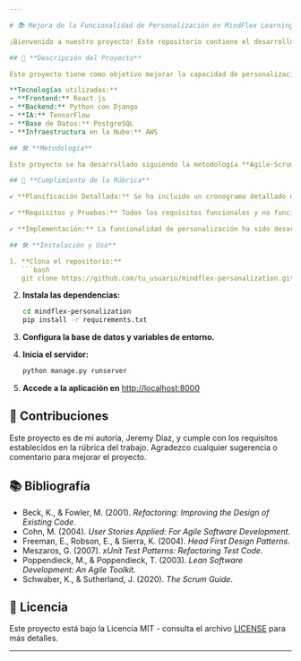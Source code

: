 ```yaml
---

# 📚 Mejora de la Funcionalidad de Personalización en MindFlex Learning Platform 🚀

¡Bienvenido a nuestro proyecto! Este repositorio contiene el desarrollo de una nueva funcionalidad de personalización para la **MindFlex Learning Platform**. 

## 📌 **Descripción del Proyecto**

Este proyecto tiene como objetivo mejorar la capacidad de personalización de la plataforma educativa MindFlex, permitiendo una experiencia de aprendizaje más adaptativa y centrada en el usuario. La nueva funcionalidad utiliza inteligencia artificial y análisis de datos para ofrecer contenido educativo personalizado basado en el progreso y necesidades individuales.

**Tecnologías utilizadas:**
- **Frontend:** React.js
- **Backend:** Python con Django
- **IA:** TensorFlow
- **Base de Datos:** PostgreSQL
- **Infraestructura en la Nube:** AWS

## 🛠 **Metodología**

Este proyecto se ha desarrollado siguiendo la metodología **Agile-Scrum** para asegurar una entrega ágil y eficiente. Se han definido sprints, ceremonias Scrum, y roles para gestionar y ejecutar las tareas de manera efectiva.

## 📝 **Cumplimiento de la Rúbrica**

✔ **Planificación Detallada:** Se ha incluido un cronograma detallado de sprints y tareas, asegurando un desarrollo organizado y estructurado.

✔ **Requisitos y Pruebas:** Todos los requisitos funcionales y no funcionales han sido documentados y se han desarrollado planes de pruebas extensivos para asegurar la calidad del sistema.

✔ **Implementación:** La funcionalidad de personalización ha sido desarrollada desde cero, sin utilizar plataformas existentes, garantizando un enfoque innovador y personalizado.

## 🛠 **Instalación y Uso**

1. **Clona el repositorio:**
   ```bash
   git clone https://github.com/tu_usuario/mindflex-personalization.git
   ```

2. **Instala las dependencias:**
   ```bash
   cd mindflex-personalization
   pip install -r requirements.txt
   ```

3. **Configura la base de datos y variables de entorno.**

4. **Inicia el servidor:**
   ```bash
   python manage.py runserver
   ```

5. **Accede a la aplicación en** [http://localhost:8000](http://localhost:8000)

## 🤝 **Contribuciones**

Este proyecto es de mi autoría, Jeremy Díaz, y cumple con los requisitos establecidos en la rúbrica del trabajo. Agradezco cualquier sugerencia o comentario para mejorar el proyecto.

## 📚 **Bibliografía**

- Beck, K., & Fowler, M. (2001). *Refactoring: Improving the Design of Existing Code*.
- Cohn, M. (2004). *User Stories Applied: For Agile Software Development*.
- Freeman, E., Robson, E., & Sierra, K. (2004). *Head First Design Patterns*.
- Meszaros, G. (2007). *xUnit Test Patterns: Refactoring Test Code*.
- Poppendieck, M., & Poppendieck, T. (2003). *Lean Software Development: An Agile Toolkit*.
- Schwaber, K., & Sutherland, J. (2020). *The Scrum Guide*.

## 📄 **Licencia**

Este proyecto está bajo la Licencia MIT - consulta el archivo [LICENSE](LICENSE) para más detalles.

---
```

